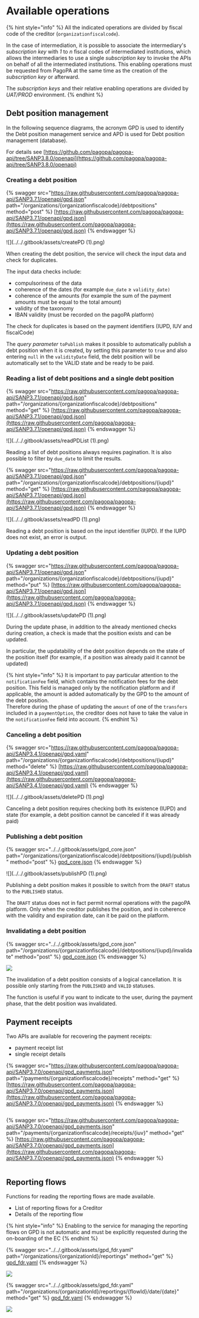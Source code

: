 # Available operations

{% hint style="info" %} All the indicated operations are divided by fiscal code of the creditor (`organizationfiscalcode`).

In the case of intermediation, it is possible to associate the intermediary's _subscription key_ with _1_ to _n_ fiscal codes of intermediated institutions, which allows the intermediaries to use a single _subscription key_ to invoke the APIs on behalf of all the intermediated institutions. This enabling operations must be requested from PagoPA at the same time as the creation of the _subscription key_ or afterward. 

The _subscription keys_ and their relative enabling operations are divided by _UAT/PROD_ environment. {% endhint %}

## Debt position management

In the following sequence diagrams, the acronym GPD is used to identify the Debt position management service and APD is used for Debt position management (database).

For details see [https://github.com/pagopa/pagopa-api/tree/SANP3.8.0/openapi](https://github.com/pagopa/pagopa-api/tree/SANP3.8.0/openapi)

### Creating a debt position

{% swagger src="https://raw.githubusercontent.com/pagopa/pagopa-api/SANP3.7.1/openapi/gpd.json" path="/organizations/{organizationfiscalcode}/debtpositions" method="post" %} [https://raw.githubusercontent.com/pagopa/pagopa-api/SANP3.7.1/openapi/gpd.json](https://raw.githubusercontent.com/pagopa/pagopa-api/SANP3.7.1/openapi/gpd.json) {% endswagger %}

![](../../.gitbook/assets/createPD (1).png)

When creating the debt position, the service will check the input data and check for duplicates.

The input data checks include:

* compulsoriness of the data
* coherence of the dates (for example `due_date` ≥ `validity_date)`
* coherence of the amounts (for example the sum of the payment amounts must be equal to the total amount)
* validity of the taxonomy
* IBAN validity (must be recorded on the pagoPA platform)

The check for duplicates is based on the payment identifiers (IUPD, IUV and fiscalCode)

The _query parameter_ `toPublish` makes it possible to automatically publish a debt position when it is created, by setting this parameter to `true` and also entering `null` in the `validityDate` field, the debt position will be automatically set to the VALID state and be ready to be paid.

### Reading a list of debt positions and a single debt position

{% swagger src="https://raw.githubusercontent.com/pagopa/pagopa-api/SANP3.7.1/openapi/gpd.json" path="/organizations/{organizationfiscalcode}/debtpositions" method="get" %} [https://raw.githubusercontent.com/pagopa/pagopa-api/SANP3.7.1/openapi/gpd.json](https://raw.githubusercontent.com/pagopa/pagopa-api/SANP3.7.1/openapi/gpd.json) {% endswagger %}

![](../../.gitbook/assets/readPDList (1).png)

Reading a list of debt positions always requires pagination. It is also possible to filter by `due_date` to limit the results.

{% swagger src="https://raw.githubusercontent.com/pagopa/pagopa-api/SANP3.7.1/openapi/gpd.json" path="/organizations/{organizationfiscalcode}/debtpositions/{iupd}" method="get" %} [https://raw.githubusercontent.com/pagopa/pagopa-api/SANP3.7.1/openapi/gpd.json](https://raw.githubusercontent.com/pagopa/pagopa-api/SANP3.7.1/openapi/gpd.json) {% endswagger %}

![](../../.gitbook/assets/readPD (1).png)

Reading a debt position is based on the input identifier (IUPD). If the IUPD does not exist, an error is output.

### Updating a debt position

{% swagger src="https://raw.githubusercontent.com/pagopa/pagopa-api/SANP3.7.1/openapi/gpd.json" path="/organizations/{organizationfiscalcode}/debtpositions/{iupd}" method="put" %} [https://raw.githubusercontent.com/pagopa/pagopa-api/SANP3.7.1/openapi/gpd.json](https://raw.githubusercontent.com/pagopa/pagopa-api/SANP3.7.1/openapi/gpd.json) {% endswagger %}

![](../../.gitbook/assets/updatePD (1).png)

During the update phase, in addition to the already mentioned checks during creation, a check is made that the position exists and can be updated.

In particular, the updatability of the debt position depends on the state of the position itself (for example, if a position was already paid it cannot be updated)

{% hint style="info" %} It is important to pay particular attention to the `notificationFee` field, which contains the notification fees for the debt position. This field is managed only by the notification platform and if applicable, the amount is added automatically by the GPD to the amount of the debt position.   
Therefore during the phase of updating the `amount` of one of the `transfers` included in a `paymentOption`, the creditor does not have to take the value in the `notificationFee` field into account. {% endhint %}

### Canceling a debt position

{% swagger src="https://raw.githubusercontent.com/pagopa/pagopa-api/SANP3.4.1/openapi/gpd.yaml" path="/organizations/{organizationfiscalcode}/debtpositions/{iupd}" method="delete" %} [https://raw.githubusercontent.com/pagopa/pagopa-api/SANP3.4.1/openapi/gpd.yaml](https://raw.githubusercontent.com/pagopa/pagopa-api/SANP3.4.1/openapi/gpd.yaml) {% endswagger %}

![](../../.gitbook/assets/deletePD (1).png)

Canceling a debt position requires checking both its existence (IUPD) and state (for example, a debt position cannot be canceled if it was already paid)

### Publishing a debt position

{% swagger src="../../.gitbook/assets/gpd_core.json" path="/organizations/{organizationfiscalcode}/debtpositions/{iupd}/publish" method="post" %} [gpd_core.json](../../.gitbook/assets/gpd_core.json) {% endswagger %}

![](../../.gitbook/assets/publishPD (1).png)

Publishing a debt position makes it possible to switch from the `DRAFT` status to the `PUBLISHED` status. 

The `DRAFT` status does not in fact permit normal operations with the pagoPA platform. Only when the creditor publishes the position, and in coherence with the validity and expiration date, can it be paid on the platform.

### Invalidating a debt position

{% swagger src="../../.gitbook/assets/gpd_core.json" path="/organizations/{organizationfiscalcode}/debtpositions/{iupd}/invalidate" method="post" %} [gpd_core.json](../../.gitbook/assets/gpd_core.json) {% endswagger %}

![](../../.gitbook/assets/invalidatePD.png)

The invalidation of a debt position consists of a logical cancellation. It is possible only starting from the `PUBLISHED` and `VALID` statuses.

The function is useful if you want to indicate to the user, during the payment phase, that the debt position was invalidated.

## Payment receipts

Two APIs are available for recovering the payment receipts:

* payment receipt list
* single receipt details

{% swagger src="https://raw.githubusercontent.com/pagopa/pagopa-api/SANP3.7.0/openapi/gpd_payments.json" path="/payments/{organizationfiscalcode}/receipts" method="get" %} [https://raw.githubusercontent.com/pagopa/pagopa-api/SANP3.7.0/openapi/gpd_payments.json](https://raw.githubusercontent.com/pagopa/pagopa-api/SANP3.7.0/openapi/gpd_payments.json) {% endswagger %}

<figure><img src="../../.gitbook/assets/readReceiptList.png" alt=""><figcaption></figcaption></figure>

{% swagger src="https://raw.githubusercontent.com/pagopa/pagopa-api/SANP3.7.0/openapi/gpd_payments.json" path="/payments/{organizationfiscalcode}/receipts/{iuv}" method="get" %} [https://raw.githubusercontent.com/pagopa/pagopa-api/SANP3.7.0/openapi/gpd_payments.json](https://raw.githubusercontent.com/pagopa/pagopa-api/SANP3.7.0/openapi/gpd_payments.json) {% endswagger %}

<figure><img src="../../.gitbook/assets/readReceipt.png" alt=""><figcaption></figcaption></figure>

## Reporting flows

Functions for reading the reporting flows are made available.

* List of reporting flows for a Creditor
* Details of the reporting flow

{% hint style="info" %} Enabling to the service for managing the reporting flows on GPD is not automatic and must be explicitly requested during the on-boarding of the EC {% endhint %}

{% swagger src="../../.gitbook/assets/gpd_fdr.yaml" path="/organizations/{organizationId}/reportings" method="get" %} [gpd_fdr.yaml](../../.gitbook/assets/gpd_fdr.yaml) {% endswagger %}

![](../../.gitbook/assets/readFdRList.png)

{% swagger src="../../.gitbook/assets/gpd_fdr.yaml" path="/organizations/{organizationId}/reportings/{flowId}/date/{date}" method="get" %} [gpd_fdr.yaml](../../.gitbook/assets/gpd_fdr.yaml) {% endswagger %}

![](../../.gitbook/assets/readFdR.png)